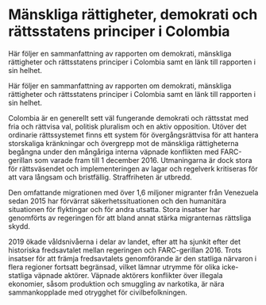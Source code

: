 # Mänskliga rättigheter, demokrati och rättsstatens principer i Colombia

Här följer en sammanfattning av rapporten om demokrati, mänskliga rättigheter och rättsstatens principer i Colombia samt en länk till rapporten i sin helhet.

Här följer en sammanfattning av rapporten om demokrati, mänskliga rättigheter och rättsstatens principer i Colombia samt en länk till rapporten i sin helhet.

Colombia är en generellt sett väl fungerande demokrati och rättsstat med fria och rättvisa val, politisk pluralism och en aktiv opposition. Utöver det ordinarie rättssystemet finns ett system för övergångsrättvisa för att hantera storskaliga kränkningar och övergrepp mot de mänskliga rättigheterna begångna under den mångåriga interna väpnade konflikten med FARC-gerillan som varade fram till 1 december 2016. Utmaningarna är dock stora för rättsväsendet och implementeringen av lagar och regelverk kritiseras för att vara långsam och bristfällig. Straffriheten är utbredd.

Den omfattande migrationen med över 1,6 miljoner migranter från Venezuela sedan 2015 har förvärrat säkerhetssituationen och den humanitära situationen för flyktingar och för andra utsatta. Stora insatser har genomförts av regeringen för att bland annat stärka migranternas rättsliga skydd.

2019 ökade våldsnivåerna i delar av landet, efter att ha sjunkit efter det historiska fredsavtalet mellan regeringen och FARC-gerillan 2016. Trots insatser för att främja fredsavtalets genomförande är den statliga närvaron i flera regioner fortsatt begränsad, vilket lämnar utrymme för olika icke-statliga väpnade aktörer. Väpnade aktörers konflikter över illegala ekonomier, såsom produktion och smuggling av narkotika, är nära sammankopplade med otrygghet för civilbefolkningen.
